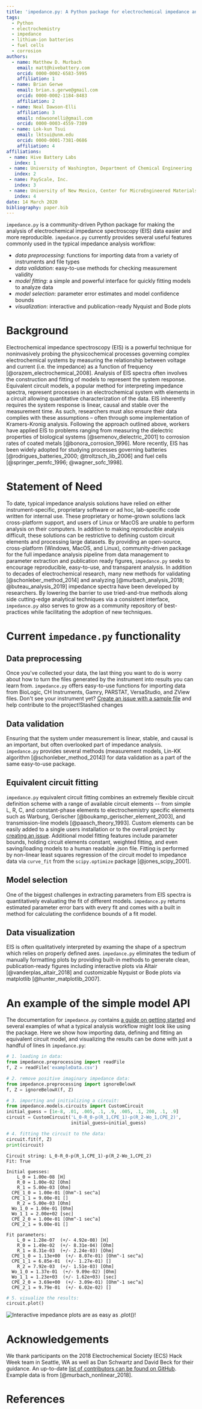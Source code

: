 ```yaml
---
title: 'impedance.py: A Python package for electrochemical impedance analysis'
tags:
  - Python
  - electrochemistry
  - impedance
  - lithium-ion batteries
  - fuel cells
  - corrosion
authors:
  - name: Matthew D. Murbach
    email: matt@hivebattery.com
    orcid: 0000-0002-6583-5995
    affiliation: 1
  - name: Brian Gerwe
    email: brian.s.gerwe@gmail.com
    orcid: 0000-0002-1184-8483
    affiliation: 2
  - name: Neal Dawson-Elli
    affiliation: 3
    email: ndawsonelli@gmail.com
    orcid: 0000-0003-4559-7309
  - name: Lok-kun Tsui
    email: lktsui@unm.edu
    orcid: 0000-0001-7381-0686
    affiliation: 4
affiliations:
 - name: Hive Battery Labs
   index: 1
 - name: University of Washington, Department of Chemical Engineering
   index: 2
 - name: PayScale, Inc.
   index: 3
 - name: University of New Mexico, Center for MicroEngineered Materials
   index: 4
date: 14 March 2020
bibliography: paper.bib
---
```


`impedance.py` is a community-driven Python package for making the analysis of electrochemical impedance spectroscopy (EIS)  data easier and more reproducible. `impedance.py` currently provides several useful features commonly used in the typical  impedance analysis workflow:

- _data preprocessing_: functions for importing data from a variety of instruments and file types
- _data validation_: easy-to-use methods for checking measurement validity
- _model fitting_: a simple and powerful interface for quickly fitting models to analyze data
- _model selection_: parameter error estimates and model confidence bounds
- _visualization_: interactive and publication-ready Nyquist and Bode plots

# Background

Electrochemical impedance spectroscopy (EIS) is a powerful technique for noninvasively probing the physicochemical processes governing complex electrochemical systems by measuring the relationship between voltage and current (i.e. the impedance) as a function of frequency [@orazem_electrochemical_2008]. Analysis of EIS spectra often involves the construction and fitting of models to represent the system response. Equivalent circuit models, a popular method for interpreting impedance spectra, represent processes in an electrochemical system with elements in a circuit allowing quantitative characterization of the data. EIS inherently requires the system response is linear, causal and stable over the measurement time. As such, researchers must also ensure their data complies with these assumptions – often through some implementation of Kramers-Kronig analysis. Following the approach outlined above, workers have applied EIS to problems ranging from  measuring the dielectric properties of biological systems [@semenov_dielectric_2001] to corrosion rates of coated metals [@bonora_corrosion_1996]. More recently, EIS has been widely adopted for studying processes governing batteries [@rodrigues_batteries_2000; @troltzsch_lib_2006]  and fuel cells [@springer_pemfc_1996; @wagner_sofc_1998].

# Statement of Need
To date, typical impedance analysis solutions have relied on either instrument-specific, proprietary software or ad hoc, lab-specific code written for internal use. These proprietary or home-grown solutions lack cross-platform support, and users of Linux or MacOS are unable to perform analysis on their computers. In addition to making reproducible analysis difficult, these solutions can be restrictive to defining custom circuit elements and processing large datasets. By providing an open-source, cross-platform (Windows, MacOS, and Linux), community-driven package for the full impedance analysis pipeline from data management to parameter extraction and publication ready figures, `impedance.py` seeks to encourage reproducible, easy-to-use, and transparent analysis. In addition to decades of electrochemical research, many new methods for validating [@schonleber_method_2014] and analyzing [@murbach_analysis_2018; @buteau_analysis_2019] impedance spectra have been developed by researchers. By lowering the barrier to use tried-and-true methods along side cutting-edge analytical techniques via a consistent interface, `impedance.py` also serves to grow as a community repository of best-practices while facilitating the adoption of new techniques.

# Current `impedance.py` functionality


## Data preprocessing
Once you've collected your data, the last thing you want to do is worry about how to turn the files generated by the instrument into results you can learn from. `impedance.py` offers easy-to-use functions for importing data from BioLogic, CH Instruments, Gamry, PARSTAT, VersaStudio, and ZView files. Don't see your instrument yet? [Create an issue with a sample file](https://github.com/ECSHackWeek/impedance.py/issues/new?assignees=&labels=&template=data-file-support-request.md&title=%5BDATA%5D) and help contribute to the project!Stashed changes

## Data validation
Ensuring that the system under measurement is linear, stable, and causal is an important, but often overlooked part of impedance analysis. `impedance.py` provides several methods  (measurement models, Lin-KK algorithm [@schonleber_method_2014]) for data validation as a part of the same easy-to-use package.

## Equivalent circuit fitting
`impedance.py` equivalent circuit fitting combines an extremely flexible circuit definition scheme with a range of available circuit elements -- from simple L, R, C, and constant-phase elements to electrochemistry specific elements such as Warburg, Gerischer [@boukamp_gerischer_element_2003], and transmission-line models [@paasch_theory_1993]. Custom elements can be easily added to a single users installation or to the overall project by [creating an issue](https://github.com/ECSHackWeek/impedance.py/issues/new?assignees=&labels=&template=equivalent-circuit-element-request.md&title=%5BElement%5D). Additional model fitting features include parameter bounds, holding circuit elements constant, weighted fitting, and even saving/loading models to a human readable .json file. Fitting is performed by non-linear least squares regression of the circuit model to impedance data via `curve_fit` from the `scipy.optimize` package [@jones_scipy_2001].

## Model selection
One of the biggest challenges in extracting parameters from EIS spectra is quantitatively evaluating the fit of different models. `impedance.py` returns estimated parameter error bars with every fit and comes with a built in method for calculating the confidence bounds of a fit model.

## Data visualization
EIS is often qualitatively interpreted by examing the shape of a spectrum which relies on properly defined axes. `impedance.py` eliminates the tedium of manually formatting plots by providing built-in methods to generate clean, publication-ready figures including interactive plots via Altair [@vanderplas_altair_2018] and customizable Nyquist or Bode plots via matplotlib [@hunter_matplotlib_2007].


# An example of the simple model API
The documentation for `impedance.py` contains [a guide on getting started](https://impedancepy.readthedocs.io/en/latest/getting-started.html) and several examples of what a typical analysis workflow might look like using the package. Here we show how importing data, defining and fitting an equivalent circuit  model, and visualizing the results can be done with just a handful of lines in `impedance.py`:

```python
# 1. loading in data:
from impedance.preprocessing import readFile
f, Z = readFile('exampleData.csv')

# 2. remove positive imaginary impedance data:
from impedance.preprocessing import ignoreBelowX
f, Z = ignoreBelowX(f, Z)

# 3. importing and initializing a circuit:
from impedance.models.circuits import CustomCircuit
initial_guess = [1e-8, .01, .005, .1, .9, .005, .1, 200, .1, .9]
circuit = CustomCircuit('L_0-R_0-p(R_1,CPE_1)-p(R_2-Wo_1,CPE_2)',
                        initial_guess=initial_guess)

# 4. fitting the circuit to the data:
circuit.fit(f, Z)
print(circuit)
```

```text
Circuit string: L_0-R_0-p(R_1,CPE_1)-p(R_2-Wo_1,CPE_2)
Fit: True

Initial guesses:
    L_0 = 1.00e-08 [H]
    R_0 = 1.00e-02 [Ohm]
    R_1 = 5.00e-03 [Ohm]
  CPE_1_0 = 1.00e-01 [Ohm^-1 sec^a]
  CPE_1_1 = 9.00e-01 []
    R_2 = 5.00e-03 [Ohm]
  Wo_1_0 = 1.00e-01 [Ohm]
  Wo_1_1 = 2.00e+02 [sec]
  CPE_2_0 = 1.00e-01 [Ohm^-1 sec^a]
  CPE_2_1 = 9.00e-01 []

Fit parameters:
    L_0 = 1.28e-07  (+/- 4.92e-08) [H]
    R_0 = 1.49e-02  (+/- 8.31e-04) [Ohm]
    R_1 = 8.31e-03  (+/- 2.24e-03) [Ohm]
  CPE_1_0 = 1.13e+00  (+/- 8.07e-01) [Ohm^-1 sec^a]
  CPE_1_1 = 6.85e-01  (+/- 1.27e-01) []
    R_2 = 7.92e-03  (+/- 1.51e-03) [Ohm]
  Wo_1_0 = 1.37e-01  (+/- 9.09e-02) [Ohm]
  Wo_1_1 = 1.23e+03  (+/- 1.62e+03) [sec]
  CPE_2_0 = 3.69e+00  (+/- 3.09e-01) [Ohm^-1 sec^a]
  CPE_2_1 = 9.79e-01  (+/- 6.02e-02) []
```

```python
# 5. visualize the results:
circuit.plot()
```

![Interactive impedance plots are as easy as `.plot()`!](./example.png)

# Acknowledgements

We thank participants on the 2018 Electrochemical Society (ECS) Hack Week team in Seattle, WA as well as Dan Schwartz and David Beck for their guidance. An up-to-date [list of contributors can be found on GitHub](https://github.com/ECSHackWeek/impedance.py#contributors-). Example data is from [@murbach_nonlinear_2018].

# References
